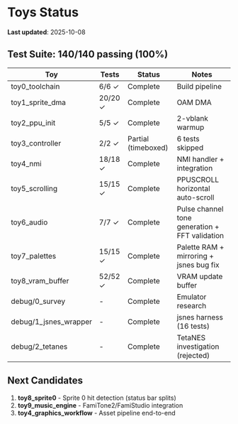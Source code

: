 # Toys Status

**Last updated**: 2025-10-08

## Test Suite: 140/140 passing (100%)

| Toy | Tests | Status | Notes |
|-----|-------|--------|-------|
| toy0_toolchain | 6/6 ✓ | Complete | Build pipeline |
| toy1_sprite_dma | 20/20 ✓ | Complete | OAM DMA |
| toy2_ppu_init | 5/5 ✓ | Complete | 2-vblank warmup |
| toy3_controller | 2/2 ✓ | Partial (timeboxed) | 6 tests skipped |
| toy4_nmi | 18/18 ✓ | Complete | NMI handler + integration |
| toy5_scrolling | 15/15 ✓ | Complete | PPUSCROLL horizontal auto-scroll |
| toy6_audio | 7/7 ✓ | Complete | Pulse channel tone generation + FFT validation |
| toy7_palettes | 15/15 ✓ | Complete | Palette RAM + mirroring + jsnes bug fix |
| toy8_vram_buffer | 52/52 ✓ | Complete | VRAM update buffer |
| debug/0_survey | - | Complete | Emulator research |
| debug/1_jsnes_wrapper | - | Complete | jsnes harness (16 tests) |
| debug/2_tetanes | - | Complete | TetaNES investigation (rejected) |

## Next Candidates

1. **toy8_sprite0** - Sprite 0 hit detection (status bar splits)
2. **toy9_music_engine** - FamiTone2/FamiStudio integration
3. **toy4_graphics_workflow** - Asset pipeline end-to-end
